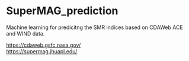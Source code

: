 # SuperMAG_prediction
Machine learning for predicitng the SMR indices based on CDAWeb ACE and WIND data.

https://cdaweb.gsfc.nasa.gov/ <br>
https://supermag.jhuapl.edu/
